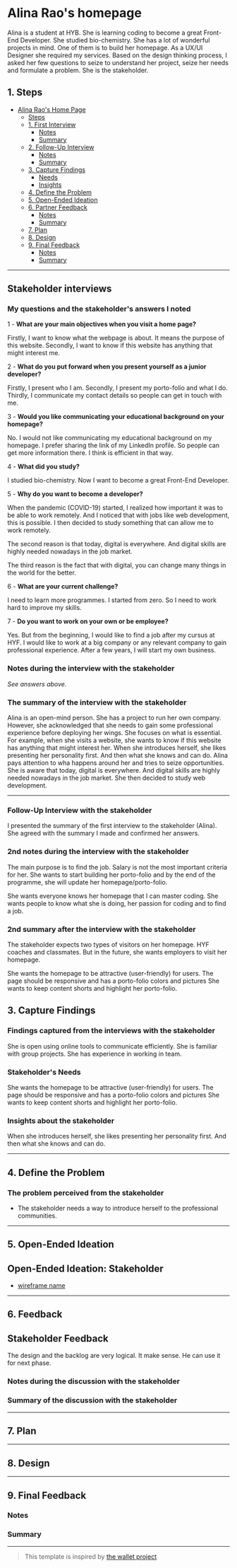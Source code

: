 # Alina Rao's homepage

Alina is a student at HYB. She is learning coding to become a great Front-End
Developer. She studied bio-chemistry. She has a lot of wonderful projects in
mind. One of them is to build her homepage. As a UX/UI Designer she required my
services. Based on the design thinking process, I asked her few questions to
seize to understand her project, seize her needs and formulate a problem. She is
the stakeholder.

## 1. Steps

- [Alina Rao's Home Page](https://alinataorao.github.io/)
  - [Steps](#steps)
  - [1. First Interview](#1-first-interview)
    - [Notes](#notes)
    - [Summary](#summary)
  - [2. Follow-Up Interview](#2-follow-up-interview)
    - [Notes](#notes-1)
    - [Summary](#summary-1)
  - [3. Capture Findings](#3-capture-findings)
    - [Needs](#needs)
    - [Insights](#insights)
  - [4. Define the Problem](#4-define-the-problem)
  - [5. Open-Ended Ideation](#5-open-ended-ideation)
  - [6. Partner Feedback](#6-partner-feedback)
    - [Notes](#notes-2)
    - [Summary](#summary-2)
  - [7. Plan](#7-plan)
  - [8. Design](#8-design)
  - [9. Final Feedback](#9-final-feedback)
    - [Notes](#notes-3)
    - [Summary](#summary-3)

---

## Stakeholder interviews

### My questions and the stakeholder's answers I noted

1 - **What are your main objectives when you visit a home page?**

Firstly, I want to know what the webpage is about. It means the purpose of this
website. Secondly, I want to know if this website has anything that might
interest me.

2 - **What do you put forward when you present yourself as a junior developer?**

Firstly, I present who I am. Secondly, I present my porto-folio and what I do.
Thirdly, I communicate my contact details so people can get in touch with me.

3 - **Would you like communicating your educational background on your
homepage?**

No. I would not like communicating my educational background on my homepage. I
prefer sharing the link of my LinkedIn profile. So people can get more
information there. I think is efficient in that way.

4 - **What did you study?**

I studied bio-chemistry. Now I want to become a great Front-End Developer.

5 - **Why do you want to become a developer?**

When the pandemic (COVID-19) started, I realized how important it was to be able
to work remotely. And I noticed that with jobs like web development, this is
possible. I then decided to study something that can allow me to work remotely.

The second reason is that today, digital is everywhere. And digital skills are
highly needed nowadays in the job market.

The third reason is the fact that with digital, you can change many things in
the world for the better.

6 - **What are your current challenge?**

I need to learn more programmes. I started from zero. So I need to work hard to
improve my skills.

7 - **Do you want to work on your own or be employee?**

Yes. But from the beginning, I would like to find a job after my cursus at HYF.
I would like to work at a big company or any relevant company to gain
professional experience. After a few years, I will start my own business.

### Notes during the interview with the stakeholder

_See answers above._

### The summary of the interview with the stakeholder

Alina is an open-mind person. She has a project to run her own company. However,
she acknowledged that she needs to gain some professional experience before
deploying her wings. She focuses on what is essential. For example, when she
visits a website, she wants to know if this website has anything that might
interest her. When she introduces herself, she likes presenting her personality
first. And then what she knows and can do. Alina pays attention to wha happens
around her and tries to seize opportunities. She is aware that today, digital is
everywhere. And digital skills are highly needed nowadays in the job market. She
then decided to study web development.

---

### Follow-Up Interview with the stakeholder

I presented the summary of the first interview to the stakeholder (Alina). She
agreed with the summary I made and confirmed her answers.

### 2nd notes during the interview with the stakeholder

The main purpose is to find the job. Salary is not the most important criteria
for her. She wants to start building her porto-folio and by the end of the
programme, she will update her homepage/porto-folio.

She wants everyone knows her homepage that I can master coding. She wants people
to know what she is doing, her passion for coding and to find a job.

### 2nd summary after the interview with the stakeholder

The stakeholder expects two types of visitors on her homepage. HYF coaches and
classmates. But in the future, she wants employers to visit her homepage.

She wants the homepage to be attractive (user-friendly) for users. The page
should be responsive and has a porto-folio colors and pictures She wants to keep
content shorts and highlight her porto-folio.

## 3. Capture Findings

### Findings captured from the interviews with the stakeholder

She is open using online tools to communicate efficiently. She is familiar with
group projects. She has experience in working in team.

### Stakeholder's Needs

She wants the homepage to be attractive (user-friendly) for users. The page
should be responsive and has a porto-folio colors and pictures She wants to keep
content shorts and highlight her porto-folio.

### Insights about the stakeholder

When she introduces herself, she likes presenting her personality first. And
then what she knows and can do.

---

## 4. Define the Problem

### The problem perceived from the stakeholder

- The stakeholder needs a way to introduce herself to the professional
  communities.

---

## 5. Open-Ended Ideation

## Open-Ended Ideation: Stakeholder

<!--
  Sketch up a few wireframes for your partner's home page with no regard for your or her/her programming ability, time constraints, technical constraints, or any other practical considerations.
  How are the designs different? How does each one serve your partner differently?
-->

- [wireframe name](https://alinataorao.github.io/)

---

## 6. Feedback

<!-- Discuss your ideas with the stakeholder.. lots of `why?`. -->

## Stakeholder Feedback

The design and the backlog are very logical. It make sense. He can use it for
next phase.

### Notes during the discussion with the stakeholder

### Summary of the discussion with the stakeholder

---

## 7. Plan

<!-- With the stakeholder, come up with a Backlog and Wireframe for her/his Home page -->

---

## 8. Design

<!-- Propose an Atomic Design for the stakeholder's home page. This could include a color pallet, button designs, icons, ... -->

---

## 9. Final Feedback

<!--
  The Design Process is never finished!

  After you've finished the Plan & Design ask the stakeholder for feedback. In a professional setting this would be the beginning of a whole new development cycle.
-->

### Notes

### Summary

---

> This template is inspired by
> [the wallet project](https://dschool-old.stanford.edu/sandbox/groups/designresources/wiki/4dbb2/attachments/e1005/TheWalletProjectB%26W2012.pdf?sessionID=8af88fee76ecd1fb7879c915073461486c425622)
